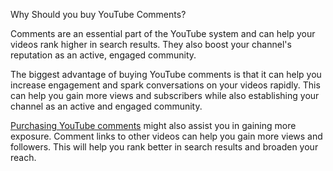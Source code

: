 Why Should you buy YouTube Comments?


Comments are an essential part of the YouTube system and can help your videos rank higher in search results. They also boost your channel's reputation as an active, engaged community.

The biggest advantage of buying YouTube comments is that it can help you increase engagement and spark conversations on your videos rapidly. This can help you gain more views and subscribers while also establishing your channel as an active and engaged community.

<a href="https://alwaysviral.in/buy-youtube-comments/">Purchasing YouTube comments</a> might also assist you in gaining more exposure. Comment links to other videos can help you gain more views and followers. This will help you rank better in search results and broaden your reach.
